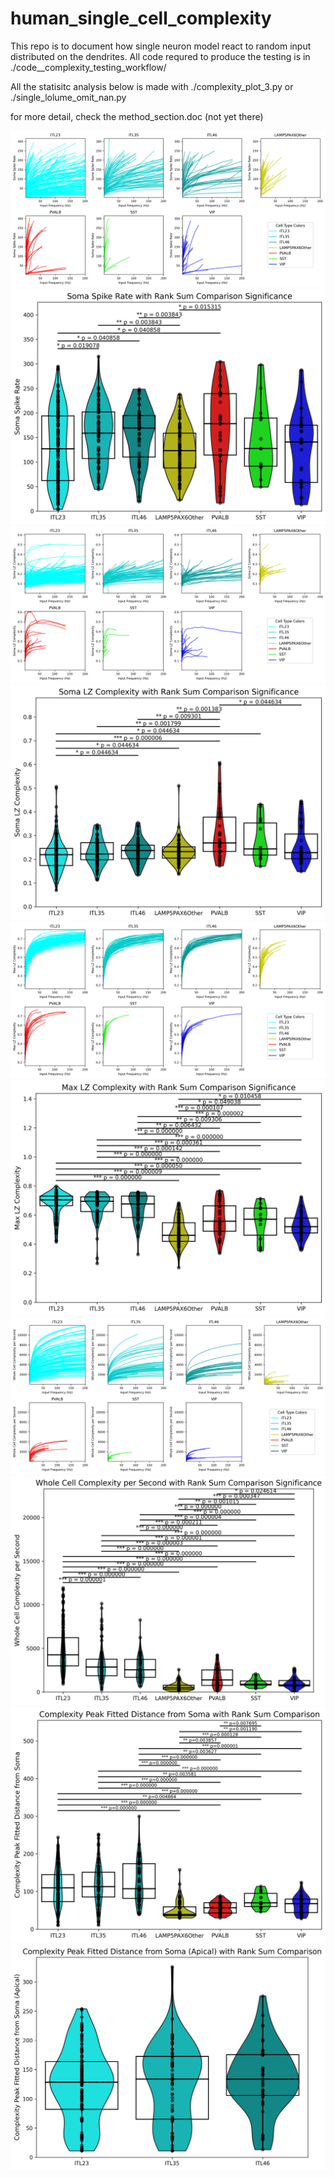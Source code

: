 # human_single_cell_complexity

This repo is to document how single neuron model react to random input distributed on the dendrites. 
All code requred to produce the testing is in ./code__complexity_testing_workflow/

All the statisitc analysis below is made with 
./complexity_plot_3.py
or 
./single_lolume_omit_nan.py

for more detail, check the method_section.doc (not yet there)

![f](Soma%20Spike%20Rate_subplots_square.png)
![f](Soma%20Spike%20Rate_violin_plot_pval_stars_text.png)
![f](Soma%20LZ%20Complexity_subplots_square.png)
![f](Soma%20LZ%20Complexity_violin_plot_pval_stars_text.png)
![f](Max%20LZ%20Complexity_subplots_square.png)
![f](Max%20LZ%20Complexity_violin_plot_pval_stars_text.png)
![f](Whole%20Cell%20Complexity%20per%20Second_subplots_square.png)
![f](Whole%20Cell%20Complexity%20per%20Second_violin_plot_pval_stars_text.png)
![f](Complexity%20Peak%20Fitted%20Distance%20from%20Soma_violin_plot_filtered.png)
![f](Complexity%20Peak%20Fitted%20Distance%20from%20Soma%20(Apical)_violin_plot_filtered.png)


